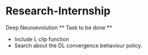 # Research-Internship
Deep Neuroevolution
** Task to be done **
 - Include L clip function
 - Search about the DL convergence behaviour policy.
